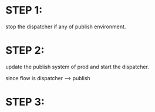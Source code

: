 STEP 1:
=======
stop the dispatcher if any of publish environment.

STEP 2:
=======
update the publish system of prod and start the dispatcher.

since flow is dispatcher --> publish

STEP 3:
======

